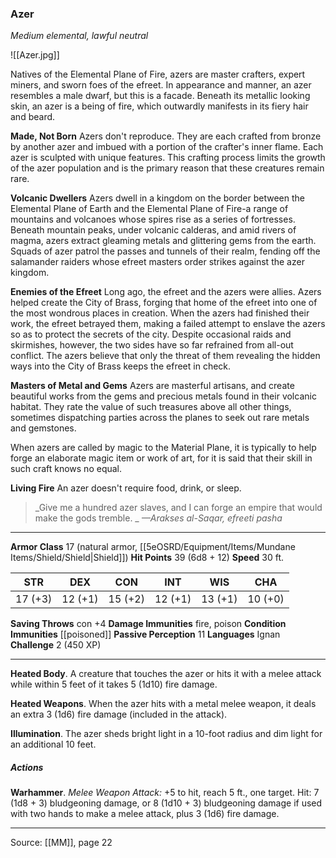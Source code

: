 ### Azer
_Medium elemental, lawful neutral_

![[Azer.jpg]]

Natives of the Elemental Plane of Fire, azers are master crafters, expert miners, and sworn foes of the efreet. In appearance and manner, an azer resembles a male dwarf, but this is a facade. Beneath its metallic looking skin, an azer is a being of fire, which outwardly manifests in its fiery hair and beard.

**Made, Not Born** Azers don't reproduce. They are each crafted from bronze by another azer and imbued with a portion of the crafter's inner flame. Each azer is sculpted with unique features. This crafting process limits the growth of the azer population and is the primary reason that these creatures remain rare.


**Volcanic Dwellers** Azers dwell in a kingdom on the border between the Elemental Plane of Earth and the Elemental Plane of Fire-a range of mountains and volcanoes whose spires rise as a series of fortresses. Beneath mountain peaks, under volcanic calderas, and amid rivers of magma, azers extract gleaming metals and glittering gems from the earth. Squads of azer patrol the passes and tunnels of their realm, fending off the salamander raiders whose efreet masters order strikes against the azer kingdom.


**Enemies of the Efreet** Long ago, the efreet and the azers were allies. Azers helped create the City of Brass, forging that home of the efreet into one of the most wondrous places in creation. When the azers had finished their work, the efreet betrayed them, making a failed attempt to enslave the azers so as to protect the secrets of the city. Despite occasional raids and skirmishes, however, the two sides have so far refrained from all-out conflict. The azers believe that only the threat of them revealing the hidden ways into the City of Brass keeps the efreet in check.


**Masters of Metal and Gems** Azers are masterful artisans, and create beautiful works from the gems and precious metals found in their volcanic habitat. They rate the value of such treasures above all other things, sometimes dispatching parties across the planes to seek out rare metals and gemstones.

When azers are called by magic to the Material Plane, it is typically to help forge an elaborate magic item or work of art, for it is said that their skill in such craft knows no equal.


**Living Fire** An azer doesn't require food, drink, or sleep.



> _Give me a hundred azer slaves, and I can forge an empire that would make the gods tremble.
_
> _—Arakses al-Saqar, efreeti pasha_





---

**Armor Class** 17 (natural armor, [[5eOSRD/Equipment/Items/Mundane Items/Shield/Shield|Shield]])
**Hit Points** 39 (6d8 + 12)
**Speed** 30 ft.

| STR     | DEX     | CON     | INT     | WIS     | CHA     |
|---------|---------|---------|---------|---------|---------|
| 17 (+3) | 12 (+1) | 15 (+2) | 12 (+1) | 13 (+1) | 10 (+0) |

**Saving Throws** con +4
**Damage Immunities** fire, poison
**Condition Immunities** [[poisoned]]
**Passive Perception** 11
**Languages** Ignan
**Challenge** 2 (450 XP)

---

**Heated Body**. A creature that touches the azer or hits it with a melee attack while within 5 feet of it takes 5 (1d10) fire damage.

**Heated Weapons**. When the azer hits with a metal melee weapon, it deals an extra 3 (1d6) fire damage (included in the attack).

**Illumination**. The azer sheds bright light in a 10-foot radius and dim light for an additional 10 feet.

##### Actions
**Warhammer**. _Melee Weapon Attack:_ +5 to hit, reach 5 ft., one target. Hit: 7 (1d8 + 3) bludgeoning damage, or 8 (1d10 + 3) bludgeoning damage if used with two hands to make a melee attack, plus 3 (1d6) fire damage.


---

Source: [[MM]], page 22